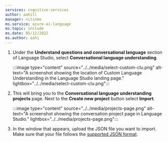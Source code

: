 ```yaml
---
services: cognitive-services
author: aahill
manager: nitinme
ms.service: azure-ai-language
ms.topic: include
ms.date: 05/12/2022
ms.author: aahi
---
```



1. Under the **Understand questions and conversational language** section of Language Studio, select **Conversational language understanding**.  

    :::image type="content" source="../../media/select-custom-clu.png" alt-text="A screenshot showing the location of Custom Language Understanding in the Language Studio landing page." lightbox="../../media/select-custom-clu.png"::: 
    

1. This will bring you to the **Conversational language understanding projects** page. Next to the **Create new project** button select **Import**.

    :::image type="content" source="../../media/projects-page.png" alt-text="A screenshot showing the conversation project page in Language Studio." lightbox="../../media/projects-page.png":::
    
    
1. In the window that appears, upload the JSON file you want to import. Make sure that your file follows the [supported JSON format](../../concepts/data-formats.md).

